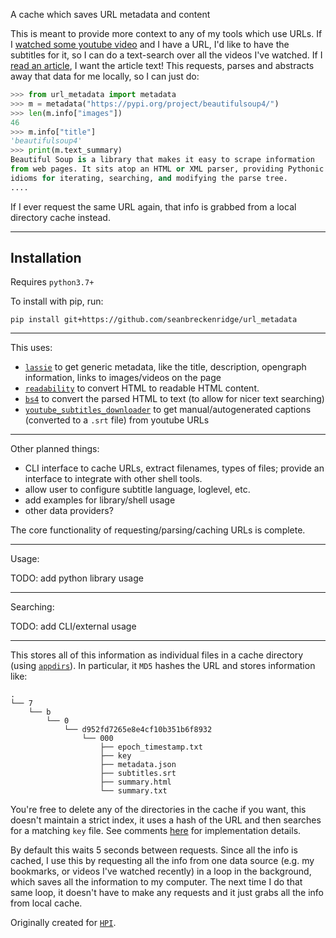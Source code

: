 A cache which saves URL metadata and content

This is meant to provide more context to any of my tools which use URLs. If I [watched some youtube video](https://github.com/seanbreckenridge/mpv-sockets/blob/master/DAEMON.md) and I have a URL, I'd like to have the subtitles for it, so I can do a text-search over all the videos I've watched. If I [read an article](https://github.com/seanbreckenridge/ffexport), I want the article text! This requests, parses and abstracts away that data for me locally, so I can just do:

```python
>>> from url_metadata import metadata
>>> m = metadata("https://pypi.org/project/beautifulsoup4/")
>>> len(m.info["images"])
46
>>> m.info["title"]
'beautifulsoup4'
>>> print(m.text_summary)
Beautiful Soup is a library that makes it easy to scrape information
from web pages. It sits atop an HTML or XML parser, providing Pythonic
idioms for iterating, searching, and modifying the parse tree.
....
```

If I ever request the same URL again, that info is grabbed from a local directory cache instead.

---

## Installation

Requires `python3.7+`

To install with pip, run:

    pip install git+https://github.com/seanbreckenridge/url_metadata

---

This uses:

- [`lassie`](https://github.com/michaelhelmick/lassie) to get generic metadata, like the title, description, opengraph information, links to images/videos on the page
- [`readability`](https://github.com/buriy/python-readability) to convert HTML to readable HTML content.
- [`bs4`](https://pypi.org/project/beautifulsoup4/) to convert the parsed HTML to text (to allow for nicer text searching)
- [`youtube_subtitles_downloader`](https://github.com/seanbreckenridge/youtube_subtitles_downloader) to get manual/autogenerated captions (converted to a `.srt` file) from youtube URLs

---

Other planned things:

- CLI interface to cache URLs, extract filenames, types of files; provide an interface to integrate with other shell tools.
- allow user to configure subtitle language, loglevel, etc.
- add examples for library/shell usage
- other data providers?

The core functionality of requesting/parsing/caching URLs is complete.

---

Usage:

TODO: add python library usage

---

Searching:

TODO: add CLI/external usage

---

This stores all of this information as individual files in a cache directory (using [`appdirs`](https://github.com/ActiveState/appdirs)). In particular, it `MD5` hashes the URL and stores information like:

```
.
└── 7
    └── b
        └── 0
            └── d952fd7265e8e4cf10b351b6f8932
                └── 000
                    ├── epoch_timestamp.txt
                    ├── key
                    ├── metadata.json
                    ├── subtitles.srt
                    ├── summary.html
                    └── summary.txt
```

You're free to delete any of the directories in the cache if you want, this doesn't maintain a strict index, it uses a hash of the URL and then searches for a matching `key` file. See comments [here](https://github.com/seanbreckenridge/url_metadata/blob/master/src/url_metadata/cache.py) for implementation details.

By default this waits 5 seconds between requests. Since all the info is cached, I use this by requesting all the info from one data source (e.g. my bookmarks, or videos I've watched recently) in a loop in the background, which saves all the information to my computer. The next time I do that same loop, it doesn't have to make any requests and it just grabs all the info from local cache.

Originally created for [`HPI`](https://github.com/seanbreckenridge/HPI).
